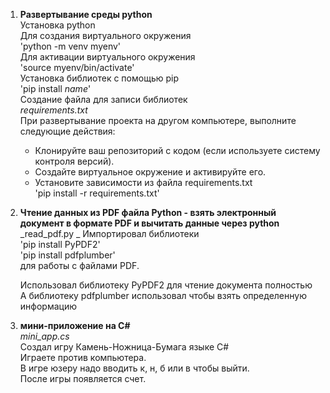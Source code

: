 1. __Развертывание среды python__  
   Установка python  
   Для создания виртуального окружения  
       'python -m venv myenv'  
   Для активации виртуального окружения  
       'source myenv/bin/activate'  
   Установка библиотек с помощью pip  
       'pip install _name_'  
   Создание файла для записи библиотек  
       _requirements.txt_  
   При развертывание проекта на другом компьютере, выполните следующие действия:  
   - Клонируйте ваш репозиторий с кодом (если используете систему контроля версий).  
   - Создайте виртуальное окружение и активируйте его.  
   - Установите зависимости из файла requirements.txt  
       'pip install -r requirements.txt'  

2. __Чтение данных из PDF файла Python - взять электронный документ в формате PDF и вычитать данные через python__  
       _read_pdf.py _ 
   Импортировал библиотеки  
       'pip install PyPDF2'  
       'pip install pdfplumber'  
   для работы с файлами PDF.  

   Использовал библиотеку PyPDF2 для чтение документа полностью  
   А библиотеку pdfplumber использовал чтобы взять определенную информацию  

3. __мини-приложение на C#__  
       _mini_app.cs_  
   Создал игру Камень-Ножница-Бумага языке C#  
   Играете против компьютера.  
   В игре юзеру надо вводить к, н, б или в чтобы выйти.  
   После игры появляется счет.  



